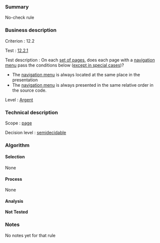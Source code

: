 ### Summary

No-check rule

### Business description

Criterion : 12.2

Test :
[12.2.1](http://www.accessiweb.org/index.php/accessiweb-22-english-version.html#test-12-2-1)

Test description : On each [set of
pages](http://www.braillenet.org/accessibilite/referentiel-aw21-en/glossaire.php#mEnsemblePages),
does each page with a [navigation
menu](http://www.braillenet.org/accessibilite/referentiel-aw21-en/glossaire.php#mMenuNav)
pass the conditions below ([except in special
cases](http://www.braillenet.org/accessibilite/referentiel-aw21-en/glossaire.php#cpCrit12- "Special cases for criterion 12.2"))?

-   The [navigation
    menu](http://www.braillenet.org/accessibilite/referentiel-aw21-en/glossaire.php#mMenuNav)
    is always located at the same place in the presentation
-   The [navigation
    menu](http://www.braillenet.org/accessibilite/referentiel-aw21-en/glossaire.php#mMenuNav)
    is always presented in the same relative order in the source code.

Level : [Argent](/en/category/rules-design/accessiweb-11/level/argent)

### Technical description

Scope : [page](/en/category/rules-design/accessiweb-11/scope/page)

Decision level :
[semidecidable](/en/category/rules-design/accessiweb-11/decision-level/semidecidable)

### Algorithm

#### Selection

None

#### Process

None

#### Analysis

**Not Tested**

### Notes

No notes yet for that rule
